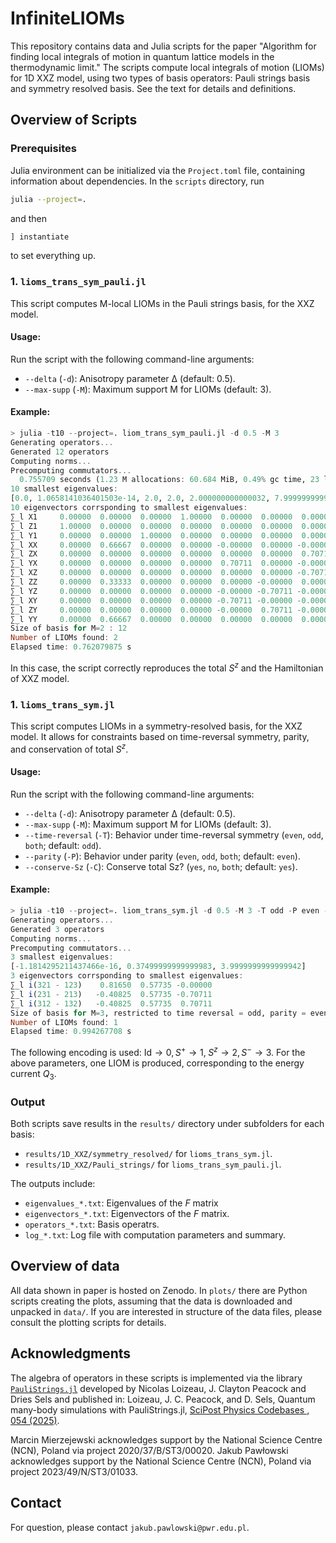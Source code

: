 # InfiniteLIOMs

This repository contains data and Julia scripts for the paper "Algorithm for finding local integrals of motion in quantum lattice models in the thermodynamic limit." The scripts compute local integrals of motion (LIOMs) for 1D XXZ model, using two types of basis operators: Pauli strings basis and symmetry resolved basis. See the text for details and definitions.

## Overview of Scripts

### Prerequisites
Julia environment can be initialized via the `Project.toml` file, containing information about dependencies. In the `scripts` directory, run

```bash
julia --project=.
```
and then

```julia
] instantiate
```
to set everything up.

### 1. `lioms_trans_sym_pauli.jl`
This script computes M-local LIOMs in the Pauli strings basis, for the XXZ model.

#### Usage:
Run the script with the following command-line arguments:
- `--delta` (`-d`): Anisotropy parameter Δ (default: 0.5).
- `--max-supp` (`-M`): Maximum support M for LIOMs (default: 3).

#### Example:
```julia
> julia -t10 --project=. liom_trans_sym_pauli.jl -d 0.5 -M 3
Generating operators...
Generated 12 operators
Computing norms...
Precomputing commutators...
  0.755709 seconds (1.23 M allocations: 60.684 MiB, 0.49% gc time, 23 lock conflicts, 153.99% compilation time)
10 smallest eigenvalues:
[0.0, 1.0658141036401503e-14, 2.0, 2.0, 2.000000000000032, 7.999999999999998, 8.000000000000007, 17.999999999999996, 18.0, 18.0]
10 eigenvectors corrsponding to smallest eigenvalues:
∑_l X1     0.00000  0.00000  0.00000  1.00000  0.00000  0.00000  0.00000  0.00000  0.00000  0.00000
∑_l Z1     1.00000  0.00000  0.00000  0.00000  0.00000  0.00000  0.00000  0.00000  0.00000  0.00000
∑_l Y1     0.00000  0.00000  1.00000  0.00000  0.00000  0.00000  0.00000  0.00000  0.00000  0.00000
∑_l XX     0.00000  0.66667  0.00000  0.00000 -0.00000  0.00000 -0.00000  0.11171  0.43304  0.59628
∑_l ZX     0.00000  0.00000  0.00000  0.00000  0.00000  0.00000  0.70711  0.00000  0.00000  0.00000
∑_l YX     0.00000  0.00000  0.00000  0.00000  0.70711  0.00000 -0.00000 -0.68469  0.17662  0.00000
∑_l XZ     0.00000  0.00000  0.00000  0.00000  0.00000  0.00000 -0.70711  0.00000 -0.00000  0.00000
∑_l ZZ     0.00000  0.33333  0.00000  0.00000  0.00000 -0.00000  0.00000 -0.22341 -0.86608  0.29814
∑_l YZ     0.00000  0.00000  0.00000  0.00000 -0.00000 -0.70711 -0.00000  0.00000  0.00000  0.00000
∑_l XY     0.00000  0.00000  0.00000  0.00000 -0.70711 -0.00000 -0.00000 -0.68469  0.17662  0.00000
∑_l ZY     0.00000  0.00000  0.00000  0.00000 -0.00000  0.70711 -0.00000  0.00000  0.00000  0.00000
∑_l YY     0.00000  0.66667  0.00000  0.00000  0.00000  0.00000  0.00000  0.00000  0.00000 -0.74536
Size of basis for M=2 : 12
Number of LIOMs found: 2
Elapsed time: 0.762079875 s
```
In this case, the script correctly reproduces the total $S^z$ and the Hamiltonian of XXZ model.

### 1. `lioms_trans_sym.jl`
This script computes LIOMs in a symmetry-resolved basis, for the XXZ model. It allows for constraints based on time-reversal symmetry, parity, and conservation of total $S^z$.

#### Usage:
Run the script with the following command-line arguments:
- `--delta` (`-d`): Anisotropy parameter Δ (default: 0.5).
- `--max-supp` (`-M`): Maximum support M for LIOMs (default: 3).
- `--time-reversal` (`-T`): Behavior under time-reversal symmetry (`even`, `odd`, `both`; default: `odd`).
- `--parity` (`-P`): Behavior under parity (`even`, `odd`, `both`; default: `even`).
- `--conserve-Sz` (`-C`): Conserve total Sz? (`yes`, `no`, `both`; default: `yes`).

#### Example:
```julia
> julia -t10 --project=. liom_trans_sym.jl -d 0.5 -M 3 -T odd -P even -C yes
Generating operators...
Generated 3 operators
Computing norms...
Precomputing commutators...
3 smallest eigenvalues:
[-1.1814295211437466e-16, 0.37499999999999983, 3.9999999999999942]
3 eigenvectors corrsponding to smallest eigenvalues:
∑_l i(321 - 123)    0.81650  0.57735 -0.00000
∑_l i(231 - 213)   -0.40825  0.57735 -0.70711
∑_l i(312 - 132)   -0.40825  0.57735  0.70711
Size of basis for M=3, restricted to time reversal = odd, parity = even, Sz conservation = yes: 3
Number of LIOMs found: 1
Elapsed time: 0.994267708 s
```
The following encoding is used: $\mathrm{Id} \to 0, S^+ \to 1,\; S^z \to 2, S^- \to 3$.
For the above parameters, one LIOM is produced, corresponding to the energy current $Q_3$.

### Output 
Both scripts save results in the `results/` directory under subfolders for each basis:
- `results/1D_XXZ/symmetry_resolved/` for `lioms_trans_sym.jl`.
- `results/1D_XXZ/Pauli_strings/` for `lioms_trans_sym_pauli.jl`.

The outputs include:
- `eigenvalues_*.txt`: Eigenvalues of the $F$ matrix
- `eigenvectors_*.txt`: Eigenvectors of the $F$ matrix.
- `operators_*.txt`: Basis operatrs.
- `log_*.txt`: Log file with computation parameters and summary.

## Overview of data
All data shown in paper is hosted on Zenodo. In `plots/` there are Python scripts creating the plots, assuming that the data is downloaded and unpacked in `data/`. If you are interested in structure of the data files, please consult the plotting scripts for details.

## Acknowledgments
The algebra of operators in these scripts is implemented via the library [`PauliStrings.jl`](https://github.com/nicolasloizeau/PauliStrings.jl) developed by Nicolas Loizeau, J. Clayton Peacock and Dries Sels and published in: Loizeau, J. C. Peacock, and D. Sels, Quantum many-body simulations with PauliStrings.jl, [SciPost Physics Codebases , 054 (2025)](https://scipost.org/10.21468/SciPostPhysCodeb.54).

Marcin Mierzejewski acknowledges support by the National Science Centre (NCN), Poland via project 2020/37/B/ST3/00020. Jakub Pawłowski acknowledges support by the National Science Centre (NCN), Poland via project 2023/49/N/ST3/01033. 

## Contact
For question, please contact `jakub.pawlowski@pwr.edu.pl`.
